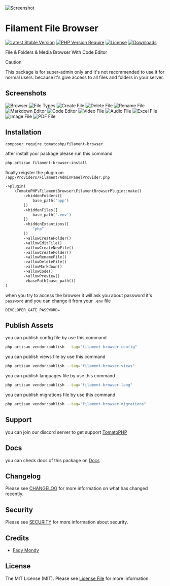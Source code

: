 ![Screenshot](https://raw.githubusercontent.com/tomatophp/filament-browser/master/arts/3x1io-tomato-browser.jpg)

# Filament File Browser

[![Latest Stable Version](https://poser.pugx.org/tomatophp/filament-browser/version.svg)](https://packagist.org/packages/tomatophp/filament-browser)
[![PHP Version Require](http://poser.pugx.org/tomatophp/filament-browser/require/php)](https://packagist.org/packages/tomatophp/filament-browser)
[![License](https://poser.pugx.org/tomatophp/filament-browser/license.svg)](https://packagist.org/packages/tomatophp/filament-browser)
[![Downloads](https://poser.pugx.org/tomatophp/filament-browser/d/total.svg)](https://packagist.org/packages/tomatophp/filament-browser)

File & Folders & Media Browser With Code Editor

> [!CAUTION]
> This package is for super-admin only and it's not recommended to use it for normal users. because it's give access to all files and folders in your server.

## Screenshots

![Browser](https://raw.githubusercontent.com/tomatophp/filament-browser/master/arts/browser.png)
![File Types](https://raw.githubusercontent.com/tomatophp/filament-browser/master/arts/file-types.png)
![Create File](https://raw.githubusercontent.com/tomatophp/filament-browser/master/arts/create-file.png)
![Delete File](https://raw.githubusercontent.com/tomatophp/filament-browser/master/arts/delete.png)
![Rename File](https://raw.githubusercontent.com/tomatophp/filament-browser/master/arts/rename.png)
![Markdown Editor](https://raw.githubusercontent.com/tomatophp/filament-browser/master/arts/markdown.png)
![Code Editor](https://raw.githubusercontent.com/tomatophp/filament-browser/master/arts/code.png)
![Video File](https://raw.githubusercontent.com/tomatophp/filament-browser/master/arts/video.png)
![Audio File](https://raw.githubusercontent.com/tomatophp/filament-browser/master/arts/audio.png)
![Excel File](https://raw.githubusercontent.com/tomatophp/filament-browser/master/arts/excel.png)
![Image File](https://raw.githubusercontent.com/tomatophp/filament-browser/master/arts/image.png)
![PDF File](https://raw.githubusercontent.com/tomatophp/filament-browser/master/arts/pdf.png)

## Installation

```bash
composer require tomatophp/filament-browser
```
after install your package please run this command

```bash
php artisan filament-browser:install
```

finally reigster the plugin on `/app/Providers/Filament/AdminPanelProvider.php`

```php
->plugin(
    \TomatoPHP\FilamentBrowser\FilamentBrowserPlugin::make()
        ->hiddenFolders([
            base_path('app')
        ])
        ->hiddenFiles([
            base_path('.env')
        ])
        ->hiddenExtantions([
            "php"
        ])
        ->allowCreateFolder()
        ->allowEditFile()
        ->allowCreateNewFile()
        ->allowCreateFolder()
        ->allowRenameFile()
        ->allowDeleteFile()
        ->allowMarkdown()
        ->allowCode()
        ->allowPreview()
        ->basePath(base_path())
)
```

when you try to access the browser it will ask you about password it's `password` and you can change it from your `.env` file

```env
DEVELOPER_GATE_PASSWORD=
```

## Publish Assets

you can publish config file by use this command

```bash
php artisan vendor:publish --tag="filament-browser-config"
```

you can publish views file by use this command

```bash
php artisan vendor:publish --tag="filament-browser-views"
```

you can publish languages file by use this command

```bash
php artisan vendor:publish --tag="filament-browser-lang"
```

you can publish migrations file by use this command

```bash
php artisan vendor:publish --tag="filament-browser-migrations"
```

## Support

you can join our discord server to get support [TomatoPHP](https://discord.gg/Xqmt35Uh)

## Docs

you can check docs of this package on [Docs](https://docs.tomatophp.com/filament/filament-browser)

## Changelog

Please see [CHANGELOG](CHANGELOG.md) for more information on what has changed recently.

## Security

Please see [SECURITY](SECURITY.md) for more information about security.

## Credits

- [Fady Mondy](https://wa.me/+201207860084)

## License

The MIT License (MIT). Please see [License File](LICENSE.md) for more information.
